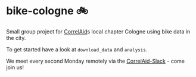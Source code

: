 # bike-cologne :bike:
Small group project for [CorrelAid](https://correlaid.org/)s local chapter Cologne using bike data in the city.

To get started have a look at `download_data` and `analysis`.

We meet every second Monday remotely via the [CorrelAid-Slack](https://correlaid.org/en/volunteer/) - come join us!
